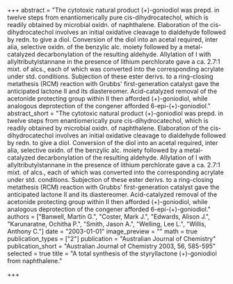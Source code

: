 +++
abstract = "The cytotoxic natural product (+)-goniodiol was prepd. in twelve steps from enantiomerically pure cis-dihydrocatechol, which is readily obtained by microbial oxidn. of naphthalene.  Elaboration of the cis-dihydrocatechol involves an initial oxidative cleavage to dialdehyde followed by redn. to give a diol.  Conversion of the diol into an acetal required, inter alia, selective oxidn. of the benzylic alc. moiety followed by a metal-catalyzed decarbonylation of the resulting aldehyde.  Allylation of I with allyltributylstannane in the presence of lithium perchlorate gave a ca. 2.7:1 mixt. of alcs., each of which was converted into the corresponding acrylate under std. conditions.  Subjection of these ester derivs. to a ring-closing metathesis (RCM) reaction with Grubbs' first-generation catalyst gave the anticipated lactone II and its diastereomer.  Acid-catalyzed removal of the acetonide protecting group within II then afforded (+)-goniodiol, while analogous deprotection of the congener afforded 6-epi-(+)-goniodiol."
abstract_short = "The cytotoxic natural product (+)-goniodiol was prepd. in twelve steps from enantiomerically pure cis-dihydrocatechol, which is readily obtained by microbial oxidn. of naphthalene.  Elaboration of the cis-dihydrocatechol involves an initial oxidative cleavage to dialdehyde followed by redn. to give a diol.  Conversion of the diol into an acetal required, inter alia, selective oxidn. of the benzylic alc. moiety followed by a metal-catalyzed decarbonylation of the resulting aldehyde.  Allylation of I with allyltributylstannane in the presence of lithium perchlorate gave a ca. 2.7:1 mixt. of alcs., each of which was converted into the corresponding acrylate under std. conditions.  Subjection of these ester derivs. to a ring-closing metathesis (RCM) reaction with Grubbs' first-generation catalyst gave the anticipated lactone II and its diastereomer.  Acid-catalyzed removal of the acetonide protecting group within II then afforded (+)-goniodiol, while analogous deprotection of the congener afforded 6-epi-(+)-goniodiol."
authors = ["Banwell, Martin G.", "Coster, Mark J.", "Edwards, Alison J.", "Karunaratne, Ochitha P.", "Smith, Jason A.", "Welling, Lee L.", "Willis, Anthony C."]
date = "2003-01-01"
image_preview = ""
math = true
publication_types = ["2"]
publication = "Australian Journal of Chemistry"
publication_short = "Australian Journal of Chemistry 2003, 56, 585-595"
selected = true
title = "A total synthesis of the styryllactone (+)-goniodiol from naphthalene."


+++